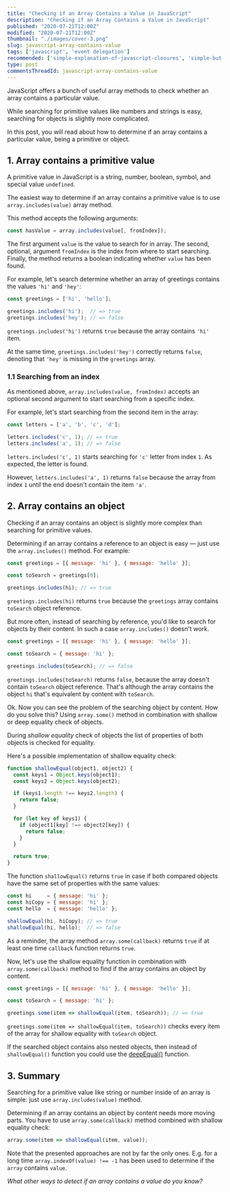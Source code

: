 ```yaml
---
title: "Checking if an Array Contains a Value in JavaScript"
description: "Checking if an Array Contains a Value in JavaScript"
published: "2020-07-21T12:00Z"
modified: "2020-07-21T12:00Z"
thumbnail: "./images/cover-3.png"
slug: javascript-array-contains-value
tags: ['javascript', 'event delegation']
recommended: ['simple-explanation-of-javascript-closures', 'simple-but-tricky-javascript-interview-questions']
type: post
commentsThreadId: javascript-array-contains-value
---
```


JavaScript offers a bunch of useful array methods to check whether an array contains a particular value.  

While searching for primitive values like numbers and strings is easy, searching for objects is slightly more complicated.  

In this post, you will read about how to determine if an array contains a particular value, being a primitive or object.  

## 1. Array contains a primitive value

A primitive value in JavaScript is a string, number, boolean, symbol, and special value `undefined`.  

The easiest way to determine if an array contains a primitive value is to use `array.includes(value)` array method.  

This method accepts the following arguments:

```javascript
const hasValue = array.includes(value[, fromIndex]);
```

The first argument `value` is the value to search for in array. The second, optional, argument `fromIndex` is the index from where to start searching. Finally, the method returns a boolean indicating whether `value` has been found.  

For example, let's search determine whether an array of greetings contains the values `'hi'` and `'hey'`:

```javascript
const greetings = ['hi', 'hello'];

greetings.includes('hi');  // => true
greetings.includes('hey'); // => false
```

`greetings.includes('hi')` returns `true` because the array contains `'hi'` item.  

At the same time, `greetings.includes('hey')` correctly returns `false`, denoting that `'hey'` is missing in the `greetings` array.  

### 1.1 Searching from an index

As mentioned above, `array.includes(value, fromIndex)` accepts an optional second argument to start searching from a specific index.  

For example, let's start searching from the second item in the array:

```javascript
const letters = ['a', 'b', 'c', 'd'];

letters.includes('c', 1); // => true
letters.includes('a', 1); // => false
```

`letters.includes('c', 1)` starts searching for `'c'` letter from index `1`. As expected, the letter is found.  

However, `letters.includes('a', 1)` returns `false` because the array from index `1` until the end doesn't contain the item `'a'`.  

## 2. Array contains an object

Checking if an array contains an object is slightly more complex than searching for primitive values.  

Determining if an array contains a reference to an object is easy &mdash; just use the `array.includes()` method. For example:

```javascript
const greetings = [{ message: 'hi' }, { message: 'hello' }];

const toSearch = greetings[0];

greetings.includes(hi); // => true
```

`greetings.includes(hi)` returns `true` because the `greetings` array contains `toSearch` object reference.  

But more often, instead of searching by reference, you'd like to search for objects by their content. In such a case `array.includes()` doesn't work.  

```javascript
const greetings = [{ message: 'hi' }, { message: 'hello' }];

const toSearch = { message: 'hi' };

greetings.includes(toSearch); // => false
```

`greetings.includes(toSearch)` returns `false`, because the array doesn't contain `toSearch` object reference. That's although the array contains the object `hi` that's equivalent by content with `toSearch`.  

Ok. Now you can see the problem of the searching object by content. How do you solve this? Using `array.some()` method in combination with shallow or deep equality check of objects.  

During *shallow equality* check of objects the list of properties of both objects is checked for equality.  

Here's a possible implementation of shallow equality check:

```javascript
function shallowEqual(object1, object2) {
  const keys1 = Object.keys(object1);
  const keys2 = Object.keys(object2);

  if (keys1.length !== keys2.length) {
    return false;
  }

  for (let key of keys1) {
    if (object1[key] !== object2[key]) {
      return false;
    }
  }

  return true;
}
```

The function `shallowEqual()` returns `true` in case if both compared objects have the same set of properties with the same values:

```javascript
const hi     = { message: 'hi' };
const hiCopy = { message: 'hi' };
const hello  = { message: 'hello' };

shallowEqual(hi, hiCopy); // => true
shallowEqual(hi, hello);  // => false
```

As a reminder, the array method `array.some(callback)` returns `true` if at least one time `callback` function returns `true`.  

Now, let's use the shallow equality function in combination with `array.some(callback)` method to find if the array contains an object by content.  

```javascript
const greetings = [{ message: 'hi' }, { message: 'hello' }];

const toSearch = { message: 'hi' };

greetings.some(item => shallowEqual(item, toSearch)); // => true
```

`greetings.some(item => shallowEqual(item, toSearch))` checks every item of the array for shallow equality with `toSearch` object.  

If the searched object contains also nested objects, then instead of `shallowEqual()` function you could use the [deepEqual()](/how-to-compare-objects-in-javascript/#4-deep-equality) function.  

## 3. Summary

Searching for a primitive value like string or number inside of an array is simple: just use `array.includes(value)` method.  

Determining if an array contains an object by content needs more moving parts. You have to use `array.some(callback)` method combined with shallow equality check:

```javascript
array.some(item => shallowEqual(item, value));
```

Note that the presented approaches are not by far the only ones. E.g. for a long time `array.indexOf(value) !== -1` has been used to determine if the `array` contains `value`.  

*What other ways to detect if an array contains a value do you know?*